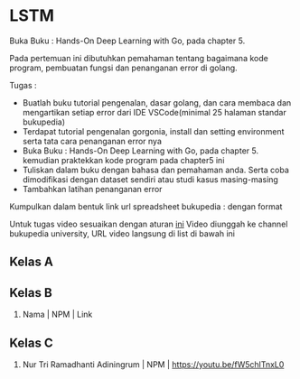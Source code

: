 # LSTM
Buka Buku : Hands-On Deep Learning with Go, pada chapter 5.

Pada pertemuan ini dibutuhkan pemahaman tentang bagaimana kode program, pembuatan fungsi dan penanganan error di golang.

Tugas :
* Buatlah buku tutorial pengenalan, dasar golang, dan cara membaca dan mengartikan setiap error dari IDE VSCode(minimal 25 halaman standar bukupedia)
* Terdapat tutorial pengenalan gorgonia, install dan setting environment serta tata cara penanganan error nya
* Buka Buku : Hands-On Deep Learning with Go, pada chapter 5. kemudian praktekkan kode program pada chapter5 ini
* Tuliskan dalam buku dengan bahasa dan pemahaman anda. Serta coba dimodifikasi dengan dataset sendiri atau studi kasus masing-masing
* Tambahkan latihan penanganan error

Kumpulkan dalam bentuk link url spreadsheet bukupedia : dengan format

Untuk tugas video sesuaikan dengan aturan [ini](https://kampus.awangga.net/standar/standar-konten-bukupedia-university)
Video diunggah ke channel bukupedia university, URL video langsung di list di bawah ini
## Kelas A

## Kelas B
1. Nama | NPM | Link

## Kelas C
1. Nur Tri Ramadhanti Adiningrum | NPM | https://youtu.be/fW5chlTnxL0

